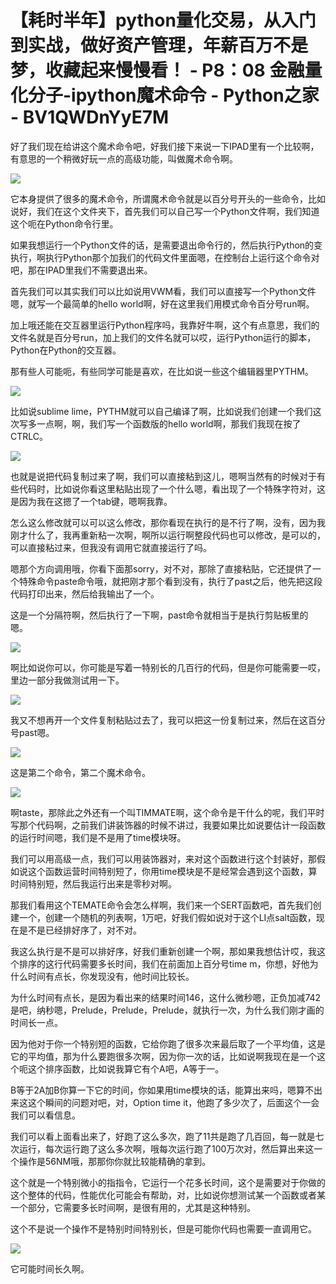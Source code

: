 # 【耗时半年】python量化交易，从入门到实战，做好资产管理，年薪百万不是梦，收藏起来慢慢看！ - P8：08 金融量化分子-ipython魔术命令 - Python之家 - BV1QWDnYyE7M

好了我们现在给讲这个魔术命令吧，好我们接下来说一下IPAD里有一个比较啊，有意思的一个稍微好玩一点的高级功能，叫做魔术命令啊。



![](img/d3f1fce5c258c6ba50a59fe688eff871_1.png)

它本身提供了很多的魔术命令，所谓魔术命令就是以百分号开头的一些命令，比如说好，我们在这个文件夹下，首先我们可以自己写一个Python文件啊，我们知道这个呃在Python命令行里。

如果我想运行一个Python文件的话，是需要退出命令行的，然后执行Python的变执行，啊执行Python那个加我们的代码文件里面嗯，在控制台上运行这个命令对吧，那在IPAD里我们不需要退出来。

首先我们可以其实我们可以比如说用VWM看，我们可以直接写一个Python文件嗯，就写一个最简单的hello world啊，好在这里我们用模式命令百分号run啊。

加上哦还能在交互器里运行Python程序吗，我靠好牛啊，这个有点意思，我们的文件名就是百分号run，加上我们的文件名就可以哎，运行Python运行的脚本，Python在Python的交互器。

那有些人可能呃，有些同学可能是喜欢，在比如说一些这个编辑器里PYTHM。

![](img/d3f1fce5c258c6ba50a59fe688eff871_3.png)

比如说sublime lime，PYTHM就可以自己编译了啊，比如说我们创建一个我们这次写多一点啊，啊，我们写一个函数版的hello world啊，那我们我现在按了CTRLC。



![](img/d3f1fce5c258c6ba50a59fe688eff871_5.png)

也就是说把代码复制过来了啊，我们可以直接粘到这儿，嗯啊当然有的时候对于有些代码时，比如说你看这里粘贴出现了一个什么嗯，看出现了一个特殊字符对，这是因为我在这摁了一个tab键，嗯啊我靠。

怎么这么修改就可以可以这么修改，那你看现在执行的是不行了啊，没有，因为我刚才什么了，我再重新粘一次啊，啊所以运行啊整段代码也可以修改，是可以的，可以直接粘过来，但我没有调用它就直接运行了吗。

嗯那个方向调用哦，你看下面那sorry，对不对，那除了直接粘贴，它还提供了一个特殊命令paste命令哦，就把刚才那个看到没有，执行了past之后，他先把这段代码打印出来，然后给我输出了一个。

这是一个分隔符啊，然后执行了一下啊，past命令就相当于是执行剪贴板里的嗯。

![](img/d3f1fce5c258c6ba50a59fe688eff871_7.png)

啊比如说你可以，你可能是写着一特别长的几百行的代码，但是你可能需要一哎，里边一部分我做测试用一下。

![](img/d3f1fce5c258c6ba50a59fe688eff871_9.png)

我又不想再开一个文件复制粘贴过去了，我可以把这一份复制过来，然后在这百分号past嗯。

![](img/d3f1fce5c258c6ba50a59fe688eff871_11.png)

这是第二个命令，第二个魔术命令。

![](img/d3f1fce5c258c6ba50a59fe688eff871_13.png)

啊taste，那除此之外还有一个叫TIMMATE啊，这个命令是干什么的呢，我们平时写那个代码啊，之前我们讲装饰器的时候不讲过，我要如果比如说要估计一段函数的运行时间嗯，我们是不是用了time模块呀。

我们可以用高级一点，我们可以用装饰器对，来对这个函数进行这个封装好，那假如说这个函数运营时间特别短了，你用time模块是不是经常会遇到这个函数，算时间特别短，然后我运行出来是零秒对啊。

那我们看用这个TEMATE命令会怎么样啊，我们来一个SERT函数吧，首先我们创建一个，创建一个随机的列表啊，1万吧，好我们假如说对于这个LI点salt函数，现在是不是已经排好序了，对不对。

我这么执行是不是可以排好序，好我们重新创建一个啊，那如果我想估计哎，我这个排序的这行代码需要多长时间，我们在前面加上百分号time m，你想，好他为什么时间有点长，你发现没有，他时间比较长。

为什么时间有点长，是因为看出来的结果时间146，这什么微秒嗯，正负加减742是吧，纳秒嗯，Prelude，Prelude，Prelude，就执行一次，为什么我们刚才画的时间长一点。

因为他对于你一个特别短的函数，它给你跑了很多次来最后取了一个平均值，这是它的平均值，那为什么要跑很多次啊，因为你一次的话，比如说啊我现在是一个这个呃这个排序函数，比如说我算它有个A吧，A等于一。

B等于2A加B你算一下它的时间，你如果用time模块的话，能算出来吗，嗯算不出来这这个瞬间的问题对吧，对，Option time it，他跑了多少次了，后面这个一会我们可以看信息。

我们可以看上面看出来了，好跑了这么多次，跑了11共是跑了几百回，每一就是七次运行，每次运行跑了这么多次啊，哦每次运行跑了100万次对，然后算出来这一个操作是56NM哦，那那你你就比较能精确的拿到。

这个就是一个特别微小的指指令，它运行一个花多长时间，这个是需要对于你做的这个整体的代码，性能优化可能会有帮助，对，比如说你想测试某一个函数或者某一个部分，它需要多长时间啊，是很有用的，尤其是这种特别。

这个不是说一个操作不是特别时间特别长，但是可能你代码也需要一直调用它。

![](img/d3f1fce5c258c6ba50a59fe688eff871_15.png)

它可能时间长久啊。